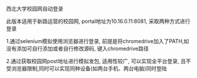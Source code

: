 西北大学校园网自动登录

此版本适用于新路运营的校园网, portal地址为10.16.0.11:8081, 采取两种方式进行登录

1.通过selenium模拟使用浏览器进行登录, 前提是将chromedrive加入了PATH,如没有添加可自行添加或者自行修改源码, 键入chromedrive路径

2.通过获取校园网post地址进行模拟发包, 适用性较广, 可以实现全平台登录, 且不受浏览器限制,同时可以实现同种设备(如两台手机、两台电脑)同时登陆